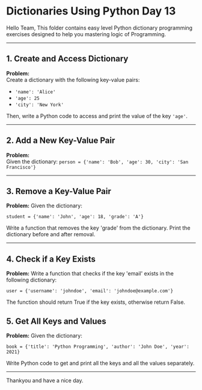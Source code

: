 # Dictionaries Using Python **Day 13**

Hello Team,
This folder contains easy level Python dictionary programming exercises designed to help you mastering logic of Programming.

---

## 1. Create and Access Dictionary

**Problem:**  
Create a dictionary with the following key-value pairs:  
- `'name': 'Alice'`  
- `'age': 25`  
- `'city': 'New York'`

Then, write a Python code to access and print the value of the key `'age'`.

---

## 2. Add a New Key-Value Pair

**Problem:**  
Given the dictionary:
```person = {'name': 'Bob', 'age': 30, 'city': 'San Francisco'}```

---

## 3. Remove a Key-Value Pair
**Problem:**
Given the dictionary:

```student = {'name': 'John', 'age': 18, 'grade': 'A'}```
<br>

Write a function that removes the key 'grade' from the dictionary. Print the dictionary before and after removal.

---

## 4. Check if a Key Exists
**Problem:**
Write a function that checks if the key 'email' exists in the following dictionary:

```user = {'username': 'johndoe', 'email': 'johndoe@example.com'}```
<br>

The function should return True if the key exists, otherwise return False.

## 5. Get All Keys and Values
**Problem:**
Given the dictionary:

```book = {'title': 'Python Programming', 'author': 'John Doe', 'year': 2021}```
<br>
  
Write Python code to get and print all the keys and all the values separately.

---

Thankyou and have a nice day.
